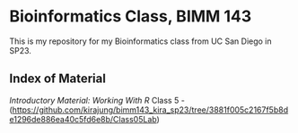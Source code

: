 # Bioinformatics Class, BIMM 143
This is my repository for my Bioinformatics class from UC San Diego in SP23.

## Index of Material
*Introductory Material: Working With R*
Class 5 - (https://github.com/kirajung/bimm143_kira_sp23/tree/3881f005c2167f5b8de1296de886ea40c5fd6e8b/Class05Lab)
